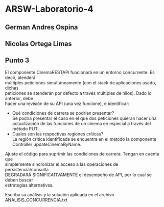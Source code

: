 # ARSW-Laboratorio-4
## German Andres Ospina
## Nicolas Ortega Limas
## Punto 3
El componente CinemaRESTAPI funcionará en un entorno concurrente. Es decir, atenderá                                                
múltiples peticiones simultáneamente (con el stack de aplicaciones usado, dichas                                                
peticiones se atenderán por defecto a través múltiples de hilos). Dado lo anterior, debe                                                          
hacer una revisión de su API (una vez funcione), e identificar:                                                
* Qué condiciones de carrera se podrían presentar?                                                     
Se podría presentar el caso en el que dos peticiones quieran hacer una actualización de las funciones de un cinema en especial a través del método PUT. 
* Cuales son las respectivas regiones críticas?                                                  
La región critica identificada se encuentra en el metodo la componente Controller updateCinemaByName.

Ajuste el código para suprimir las condiciones de carrera. Tengan en cuenta que                                                 
simplemente sincronizar el acceso a las operaciones de persistencia/consulta                                         
DEGRADARÁ SIGNIFICATIVAMENTE el desempeño de API, por lo cual se deben buscar                                        
estrategias alternativas.                         

Escriba su análisis y la solución aplicada en el archivo ANALISIS_CONCURRENCIA.txt
